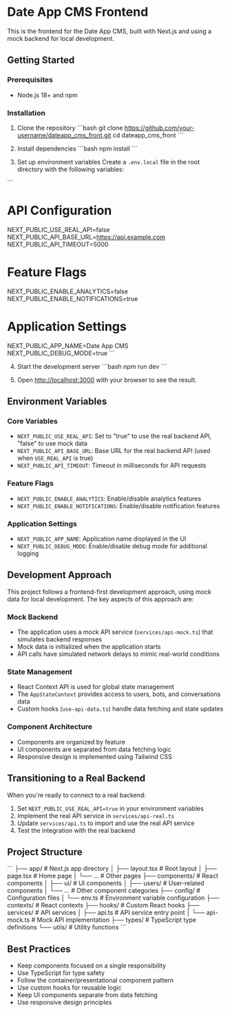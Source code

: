 # Date App CMS Frontend

This is the frontend for the Date App CMS, built with Next.js and using a mock backend for local development.

## Getting Started

### Prerequisites

- Node.js 18+ and npm

### Installation

1. Clone the repository
\`\`\`bash
git clone https://github.com/your-username/dateapp_cms_front.git
cd dateapp_cms_front
\`\`\`

2. Install dependencies
\`\`\`bash
npm install
\`\`\`

3. Set up environment variables
Create a `.env.local` file in the root directory with the following variables:

\`\`\`
# API Configuration
NEXT_PUBLIC_USE_REAL_API=false
NEXT_PUBLIC_API_BASE_URL=https://api.example.com
NEXT_PUBLIC_API_TIMEOUT=5000

# Feature Flags
NEXT_PUBLIC_ENABLE_ANALYTICS=false
NEXT_PUBLIC_ENABLE_NOTIFICATIONS=true

# Application Settings
NEXT_PUBLIC_APP_NAME=Date App CMS
NEXT_PUBLIC_DEBUG_MODE=true
\`\`\`

4. Start the development server
\`\`\`bash
npm run dev
\`\`\`

5. Open [http://localhost:3000](http://localhost:3000) with your browser to see the result.

## Environment Variables

### Core Variables

- `NEXT_PUBLIC_USE_REAL_API`: Set to "true" to use the real backend API, "false" to use mock data
- `NEXT_PUBLIC_API_BASE_URL`: Base URL for the real backend API (used when `USE_REAL_API` is true)
- `NEXT_PUBLIC_API_TIMEOUT`: Timeout in milliseconds for API requests

### Feature Flags

- `NEXT_PUBLIC_ENABLE_ANALYTICS`: Enable/disable analytics features
- `NEXT_PUBLIC_ENABLE_NOTIFICATIONS`: Enable/disable notification features

### Application Settings

- `NEXT_PUBLIC_APP_NAME`: Application name displayed in the UI
- `NEXT_PUBLIC_DEBUG_MODE`: Enable/disable debug mode for additional logging

## Development Approach

This project follows a frontend-first development approach, using mock data for local development. The key aspects of this approach are:

### Mock Backend

- The application uses a mock API service (`services/api-mock.ts`) that simulates backend responses
- Mock data is initialized when the application starts
- API calls have simulated network delays to mimic real-world conditions

### State Management

- React Context API is used for global state management
- The `AppStateContext` provides access to users, bots, and conversations data
- Custom hooks (`use-api-data.ts`) handle data fetching and state updates

### Component Architecture

- Components are organized by feature
- UI components are separated from data fetching logic
- Responsive design is implemented using Tailwind CSS

## Transitioning to a Real Backend

When you're ready to connect to a real backend:

1. Set `NEXT_PUBLIC_USE_REAL_API=true` in your environment variables
2. Implement the real API service in `services/api-real.ts`
3. Update `services/api.ts` to import and use the real API service
4. Test the integration with the real backend

## Project Structure

\`\`\`
├── app/                  # Next.js app directory
│   ├── layout.tsx        # Root layout
│   ├── page.tsx          # Home page
│   └── ...               # Other pages
├── components/           # React components
│   ├── ui/               # UI components
│   ├── users/            # User-related components
│   └── ...               # Other component categories
├── config/               # Configuration files
│   └── env.ts            # Environment variable configuration
├── contexts/             # React contexts
├── hooks/                # Custom React hooks
├── services/             # API services
│   ├── api.ts            # API service entry point
│   └── api-mock.ts       # Mock API implementation
├── types/                # TypeScript type definitions
└── utils/                # Utility functions
\`\`\`

## Best Practices

- Keep components focused on a single responsibility
- Use TypeScript for type safety
- Follow the container/presentational component pattern
- Use custom hooks for reusable logic
- Keep UI components separate from data fetching
- Use responsive design principles
